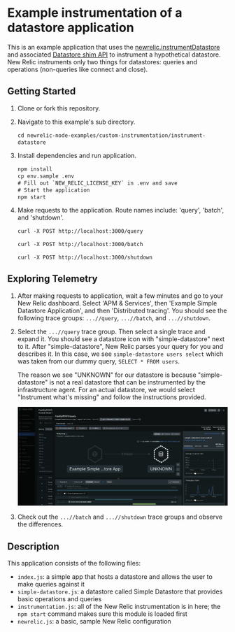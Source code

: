 # Example instrumentation of a datastore application

This is an example application that uses the [newrelic.instrumentDatastore](https://newrelic.github.io/node-newrelic/API.html#instrumentDatastore) and associated [Datastore shim API](https://newrelic.github.io/node-newrelic/DatastoreShim.html) to instrument a hypothetical datastore. New Relic instruments only two things for datastores: queries and operations (non-queries like connect and close).

## Getting Started

1. Clone or fork this repository.
2. Navigate to this example's sub directory.

   ```
   cd newrelic-node-examples/custom-instrumentation/instrument-datastore
   ```
3. Install dependencies and run application.

   ```
   npm install
   cp env.sample .env
   # Fill out `NEW_RELIC_LICENSE_KEY` in .env and save 
   # Start the application
   npm start
   ```
4. Make requests to the application. Route names include: 'query', 'batch', and 'shutdown'.

   ```
   curl -X POST http://localhost:3000/query
   ```

   ```
   curl -X POST http://localhost:3000/batch
   ```

   ```
   curl -X POST http://localhost:3000/shutdown
   ```

## Exploring Telemetry

1. After making requests to application, wait a few minutes and go to your New Relic dashboard. Select 'APM & Services', then 'Example Simple Datastore Application', and then 'Distributed tracing'. You should see the following trace groups: `...//query`, `...//batch`, and `...//shutdown`.
2. Select the `...//query` trace group. Then select a single trace and expand it. You should see a datastore icon with "simple-datastore" next to it. After "simple-datastore", New Relic parses your query for you and describes it. In this case, we see `simple-datastore users select` which was taken from our dummy query, `SELECT * FROM users`.

   The reason we see "UNKNOWN" for our datastore is because "simple-datastore" is not a real datastore that can be instrumented by the infrastructure agent. For an actual datastore, we would select "Instrument what's missing" and follow the instructions provided.

   ![1723050070487](./image/README/1723050070487.png)
3. Check out the `...//batch` and `...//shutdown` trace groups and observe the differences.

## Description

This application consists of the following files:

* `index.js`: a simple app that hosts a datastore and allows the user to make queries against it
* `simple-datastore.js`: a datastore called Simple Datastore that provides basic operations and queries
* `instrumentation.js`: all of the New Relic instrumentation is in here; the `npm start` command makes sure this module is loaded first
* `newrelic.js`: a basic, sample New Relic configuration
